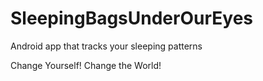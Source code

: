 # SleepingBagsUnderOurEyes
Android app that tracks your sleeping patterns

Change Yourself! Change the World!
